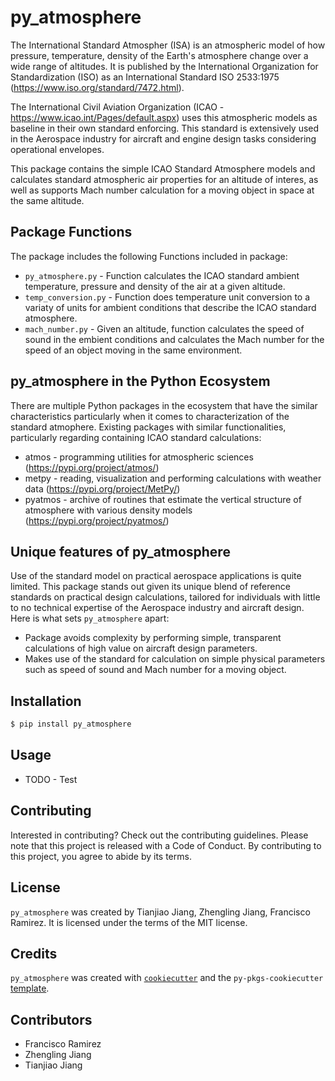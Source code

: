 # py_atmosphere

The International Standard Atmospher (ISA) is an atmospheric model of how pressure, temperature, density of the Earth's atmosphere change over a wide range of altitudes. It is published by the International Organization for Standardization (ISO) as an International Standard ISO 2533:1975 (https://www.iso.org/standard/7472.html).

The International Civil Aviation Organization (ICAO - https://www.icao.int/Pages/default.aspx) uses this atmospheric models as baseline in their own standard enforcing. This standard is extensively used in the Aerospace industry for aircraft and engine design tasks considering operational envelopes.

This package contains the simple ICAO Standard Atmosphere models and calculates standard atmospheric air properties for an altitude of interes, as well as supports Mach number calculation for a moving object in space at the same altitude.

## Package Functions

The package includes the following Functions included in package:

- `py_atmosphere.py` - Function calculates the ICAO standard ambient temperature, pressure and density of the air at a given altitude.
- `temp_conversion.py` -  Function does temperature unit conversion to a variaty of units for ambient conditions that describe the ICAO standard atmosphere.
- `mach_number.py` - Given an altitude, function calculates the speed of sound in the embient conditions and calculates the Mach number for the speed of an object moving in the same environment.

## py_atmosphere in the Python Ecosystem

There are multiple Python packages in the ecosystem that have the similar characteristics particularly when it comes to characterization of the standard atmophere. Existing packages with similar functionalities, particularly regarding containing ICAO standard calculations:

- atmos - programming utilities for atmospheric sciences (https://pypi.org/project/atmos/)
- metpy - reading, visualization and performing calculations with weather data (https://pypi.org/project/MetPy/)
- pyatmos - archive of routines that estimate the vertical structure of atmosphere with various density models (https://pypi.org/project/pyatmos/)

## Unique features of py_atmosphere

Use of the standard model on practical aerospace applications is quite limited. This package stands out given its unique blend of reference standards on practical design calculations, tailored for individuals with little to no technical expertise of the Aerospace industry and aircraft design. Here is what sets `py_atmosphere` apart:

- Package avoids complexity by performing simple, transparent calculations of high value on aircraft design parameters.
- Makes use of the standard for calculation on simple physical parameters such as speed of sound and Mach number for a moving object.

## Installation

```bash
$ pip install py_atmosphere
```

## Usage

- TODO - Test

## Contributing

Interested in contributing? Check out the contributing guidelines. Please note that this project is released with a Code of Conduct. By contributing to this project, you agree to abide by its terms.

## License

`py_atmosphere` was created by Tianjiao Jiang, Zhengling Jiang, Francisco Ramirez. It is licensed under the terms of the MIT license.

## Credits

`py_atmosphere` was created with [`cookiecutter`](https://cookiecutter.readthedocs.io/en/latest/) and the `py-pkgs-cookiecutter` [template](https://github.com/py-pkgs/py-pkgs-cookiecutter).

## Contributors 

- Francisco Ramirez
- Zhengling Jiang 
- Tianjiao Jiang
